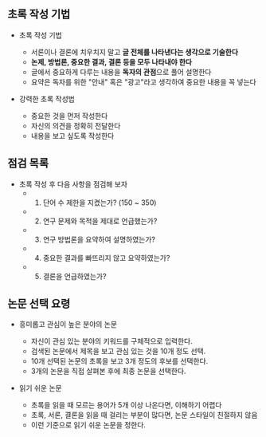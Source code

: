 ## 초록 작성 기법
* 초록 작성 기법
  * 서론이나 결론에 치우치지 말고 **글 전체를 나타낸다는 생각으로 기술한다**
  * **논제, 방법론, 중요한 결과, 결론 등을 모두 나타내야 한다**
  * 글에서 중요하게 다루는 내용을 **독자의 관점**으로 풀어 설명한다
  * 요약은 독자를 위한 "안내" 혹은 "광고"라고 생각하여 중요한 내용을 꼭 넣는다

* 강력한 초록 작성법
  * 중요한 것을 먼저 작성한다
  * 자신의 의견을 정확히 전달한다
  * 내용을 보고 싶도록 작성한다

## 점검 목록
* 초록 작성 후 다음 사항을 점검해 보자
  * 1. 단어 수 제한을 지켰는가? (150 ~ 350)
  * 2. 연구 문제와 목적을 제대로 언급했는가?
  * 3. 연구 방법론을 요약하여 설명하였는가?
  * 4. 중요한 결과를 빠뜨리지 않고 요약하였는가?
  * 5. 결론을 언급하였는가?

## 논문 선택 요령
* 흥미롭고 관심이 높은 분야의 논문
  * 자신이 관심 있는 분야의 키워드를 구체적으로 입력한다.
  * 검색된 논문에서 제목을 보고 관심 있는 것을 10개 정도 선택.
  * 10개 선택된 논문의 초록을 보고 3개 정도의 후보를 선택한다.
  * 3개의 논문을 직접 살펴본 후에 최종 논문을 선택한다.

* 읽기 쉬운 논문
  * 초록을 읽을 때 모르는 용어가 5개 이상 나온다면, 이해하기 어렵다
  * 초록, 서론, 결론을 읽을 때 걸리는 부분이 많다면, 논문 스타일이 친절하지 않음
  * 이런 기준으로 읽기 쉬운 논문을 정한다.

